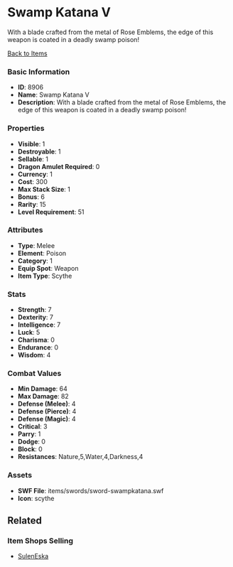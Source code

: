 # Swamp Katana V

With a blade crafted from the metal of Rose Emblems, the edge of this weapon is coated in a deadly swamp poison!

[Back to Items](../items.md)

### Basic Information

- **ID**: 8906
- **Name**: Swamp Katana V
- **Description**: With a blade crafted from the metal of Rose Emblems, the edge of this weapon is coated in a deadly swamp poison!

### Properties

- **Visible**: 1
- **Destroyable**: 1
- **Sellable**: 1
- **Dragon Amulet Required**: 0
- **Currency**: 1
- **Cost**: 300
- **Max Stack Size**: 1
- **Bonus**: 6
- **Rarity**: 15
- **Level Requirement**: 51

### Attributes

- **Type**: Melee
- **Element**: Poison
- **Category**: 1
- **Equip Spot**: Weapon
- **Item Type**: Scythe

### Stats

- **Strength**: 7
- **Dexterity**: 7
- **Intelligence**: 7
- **Luck**: 5
- **Charisma**: 0
- **Endurance**: 0
- **Wisdom**: 4

### Combat Values

- **Min Damage**: 64
- **Max Damage**: 82
- **Defense (Melee)**: 4
- **Defense (Pierce)**: 4
- **Defense (Magic)**: 4
- **Critical**: 3
- **Parry**: 1
- **Dodge**: 0
- **Block**: 0
- **Resistances**: Nature,5,Water,4,Darkness,4

### Assets

- **SWF File**: items/swords/sword-swampkatana.swf
- **Icon**: scythe

## Related

### Item Shops Selling

- [SulenEska](../item-shops/314-suleneska.md)

